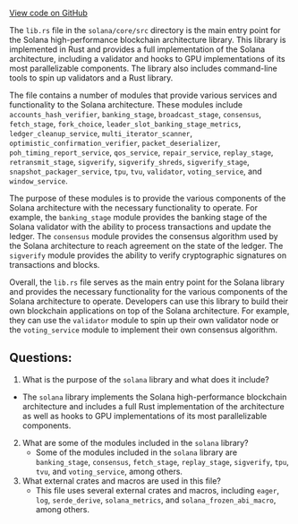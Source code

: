
[View code on GitHub](https://github.com/solana-labs/solana/blob/master/core/src/lib.rs)

The `lib.rs` file in the `solana/core/src` directory is the main entry point for the Solana high-performance blockchain architecture library. This library is implemented in Rust and provides a full implementation of the Solana architecture, including a validator and hooks to GPU implementations of its most parallelizable components. The library also includes command-line tools to spin up validators and a Rust library.

The file contains a number of modules that provide various services and functionality to the Solana architecture. These modules include `accounts_hash_verifier`, `banking_stage`, `broadcast_stage`, `consensus`, `fetch_stage`, `fork_choice`, `leader_slot_banking_stage_metrics`, `ledger_cleanup_service`, `multi_iterator_scanner`, `optimistic_confirmation_verifier`, `packet_deserializer`, `poh_timing_report_service`, `qos_service`, `repair_service`, `replay_stage`, `retransmit_stage`, `sigverify`, `sigverify_shreds`, `sigverify_stage`, `snapshot_packager_service`, `tpu`, `tvu`, `validator`, `voting_service`, and `window_service`.

The purpose of these modules is to provide the various components of the Solana architecture with the necessary functionality to operate. For example, the `banking_stage` module provides the banking stage of the Solana validator with the ability to process transactions and update the ledger. The `consensus` module provides the consensus algorithm used by the Solana architecture to reach agreement on the state of the ledger. The `sigverify` module provides the ability to verify cryptographic signatures on transactions and blocks.

Overall, the `lib.rs` file serves as the main entry point for the Solana library and provides the necessary functionality for the various components of the Solana architecture to operate. Developers can use this library to build their own blockchain applications on top of the Solana architecture. For example, they can use the `validator` module to spin up their own validator node or the `voting_service` module to implement their own consensus algorithm.
## Questions: 
 1. What is the purpose of the `solana` library and what does it include?
   - The `solana` library implements the Solana high-performance blockchain architecture and includes a full Rust implementation of the architecture as well as hooks to GPU implementations of its most parallelizable components.
2. What are some of the modules included in the `solana` library?
   - Some of the modules included in the `solana` library are `banking_stage`, `consensus`, `fetch_stage`, `replay_stage`, `sigverify`, `tpu`, `tvu`, and `voting_service`, among others.
3. What external crates and macros are used in this file?
   - This file uses several external crates and macros, including `eager`, `log`, `serde_derive`, `solana_metrics`, and `solana_frozen_abi_macro`, among others.